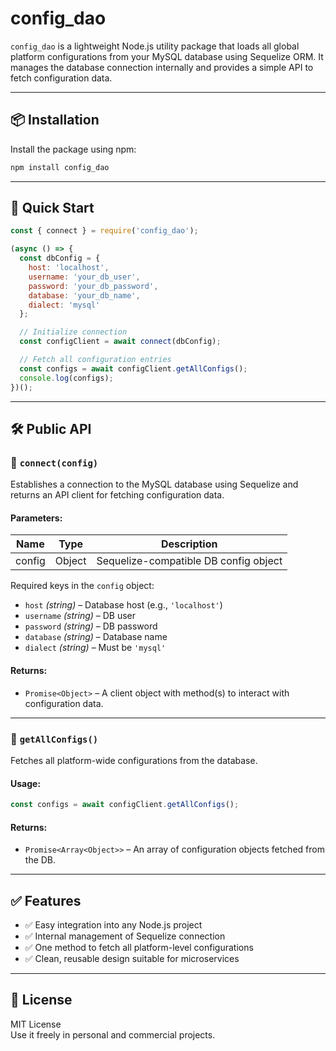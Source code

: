 # config_dao

`config_dao` is a lightweight Node.js utility package that loads all global platform configurations from your MySQL database using Sequelize ORM. It manages the database connection internally and provides a simple API to fetch configuration data.

---

## 📦 Installation

Install the package using npm:

```bash
npm install config_dao
```

---

## 🚀 Quick Start

```js
const { connect } = require('config_dao');

(async () => {
  const dbConfig = {
    host: 'localhost',
    username: 'your_db_user',
    password: 'your_db_password',
    database: 'your_db_name',
    dialect: 'mysql'
  };

  // Initialize connection
  const configClient = await connect(dbConfig);

  // Fetch all configuration entries
  const configs = await configClient.getAllConfigs();
  console.log(configs);
})();
```

---

## 🛠️ Public API

### 🔹 `connect(config)`

Establishes a connection to the MySQL database using Sequelize and returns an API client for fetching configuration data.

#### Parameters:

| Name      | Type   | Description                          |
|-----------|--------|--------------------------------------|
| config    | Object | Sequelize-compatible DB config object |

Required keys in the `config` object:
- `host` *(string)* – Database host (e.g., `'localhost'`)
- `username` *(string)* – DB user
- `password` *(string)* – DB password
- `database` *(string)* – Database name
- `dialect` *(string)* – Must be `'mysql'`

#### Returns:

- `Promise<Object>` – A client object with method(s) to interact with configuration data.

---

### 🔹 `getAllConfigs()`

Fetches all platform-wide configurations from the database.

#### Usage:

```js
const configs = await configClient.getAllConfigs();
```

#### Returns:

- `Promise<Array<Object>>` – An array of configuration objects fetched from the DB.

---

## ✅ Features

- ✅ Easy integration into any Node.js project
- ✅ Internal management of Sequelize connection
- ✅ One method to fetch all platform-level configurations
- ✅ Clean, reusable design suitable for microservices

---

## 📝 License

MIT License  
Use it freely in personal and commercial projects.
